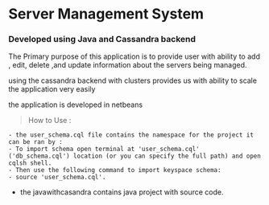 # Server Management System
### Developed using Java and Cassandra backend 
The Primary purpose of this application is to provide user with ability to add , edit, delete ,and update information about the servers being managed.

using the cassandra backend with clusters provides us with ability to scale the application very easily

the application is developed in netbeans

 > How to Use : 
````
- the user_schema.cql file contains the namespace for the project it can be ran by :
- To import schema open terminal at 'user_schema.cql' ('db_schema.cql') location (or you can specify the full path) and open cqlsh shell.
- Then use the following command to import keyspace schema:
- source 'user_schema.cql'.

````
+ the javawithcasandra contains java project with source code.
